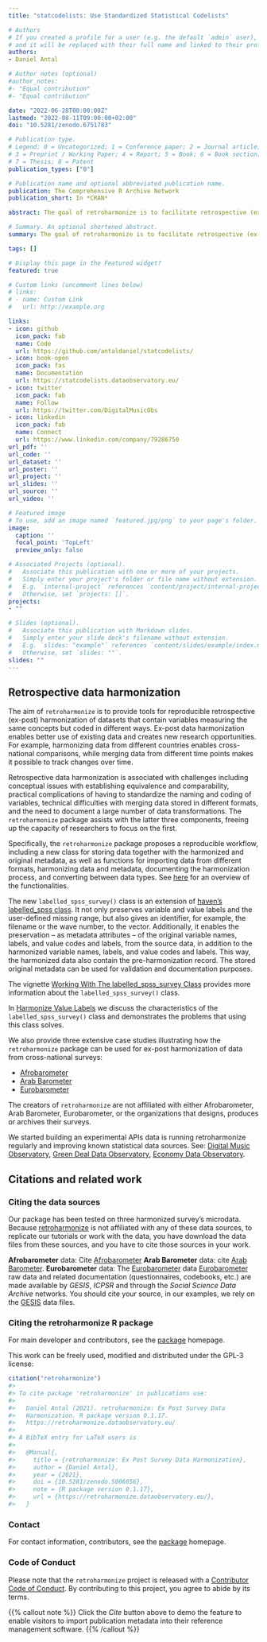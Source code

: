 ```yaml
---
title: "statcodelists: Use Standardized Statistical Codelists"

# Authors
# If you created a profile for a user (e.g. the default `admin` user), write the username (folder name) here 
# and it will be replaced with their full name and linked to their profile.
authors:
- Daniel Antal

# Author notes (optional)
#author_notes:
#- "Equal contribution"
#- "Equal contribution"

date: "2022-06-28T00:00:00Z"
lastmod: "2022-08-11T09:00:00+02:00"
doi: "10.5281/zenodo.6751783"

# Publication type.
# Legend: 0 = Uncategorized; 1 = Conference paper; 2 = Journal article;
# 3 = Preprint / Working Paper; 4 = Report; 5 = Book; 6 = Book section;
# 7 = Thesis; 8 = Patent
publication_types: ["0"]

# Publication name and optional abbreviated publication name.
publication: The Comprehensive R Archive Network
publication_short: In *CRAN*

abstract: The goal of retroharmonize is to facilitate retrospective (ex-post) harmonization of data, particularly survey data, in a reproducible manner. The package provides tools for organizing the metadata, standardizing the coding of variables, variable names and value labels, including missing values, and for documenting all transformations, with the help of comprehensive S3 classes.

# Summary. An optional shortened abstract.
summary: The goal of retroharmonize is to facilitate retrospective (ex-post) harmonization of data, particularly survey data, in a reproducible manner.

tags: []

# Display this page in the Featured widget?
featured: true

# Custom links (uncomment lines below)
# links:
# - name: Custom Link
#   url: http://example.org

links:
- icon: github
  icon_pack: fab
  name: Code
  url: https://github.com/antaldaniel/statcodelists/
- icon: book-open
  icon_pack: fas
  name: Documentation
  url: https://statcodelists.dataobservatory.eu/
- icon: twitter
  icon_pack: fab
  name: Follow
  url: https://twitter.com/DigitalMusicObs
- icon: linkedin
  icon_pack: fab
  name: Connect
  url: https://www.linkedin.com/company/79286750
url_pdf: ''
url_code: ''
url_dataset: ''
url_poster: ''
url_project: ''
url_slides: ''
url_source: ''
url_video: ''

# Featured image
# To use, add an image named `featured.jpg/png` to your page's folder. 
image:
  caption: ''
  focal_point: 'TopLeft'
  preview_only: false

# Associated Projects (optional).
#   Associate this publication with one or more of your projects.
#   Simply enter your project's folder or file name without extension.
#   E.g. `internal-project` references `content/project/internal-project/index.md`.
#   Otherwise, set `projects: []`.
projects:
- ""

# Slides (optional).
#   Associate this publication with Markdown slides.
#   Simply enter your slide deck's filename without extension.
#   E.g. `slides: "example"` references `content/slides/example/index.md`.
#   Otherwise, set `slides: ""`.
slides: ""
---
```


## Retrospective data harmonization

The aim of `retroharmonize` is to provide tools for reproducible
retrospective (ex-post) harmonization of datasets that contain variables
measuring the same concepts but coded in different ways. Ex-post data
harmonization enables better use of existing data and creates new
research opportunities. For example, harmonizing data from different
countries enables cross-national comparisons, while merging data from
different time points makes it possible to track changes over time.

Retrospective data harmonization is associated with challenges including
conceptual issues with establishing equivalence and comparability,
practical complications of having to standardize the naming and coding
of variables, technical difficulties with merging data stored in
different formats, and the need to document a large number of data
transformations. The `retroharmonize` package assists with the latter
three components, freeing up the capacity of researchers to focus on the
first.

Specifically, the `retroharmonize` package proposes a reproducible
workflow, including a new class for storing data together with the
harmonized and original metadata, as well as functions for importing
data from different formats, harmonizing data and metadata, documenting
the harmonization process, and converting between data types. See
[here](https://retroharmonize.dataobservatory.eu/reference/retrohamonize.html)
for an overview of the functionalities.

The new `labelled_spss_survey()` class is an extension of [haven’s labelled\_spss class](https://haven.tidyverse.org/reference/labelled_spss.html). It not
only preserves variable and value labels and the user-defined missing
range, but also gives an identifier, for example, the filename or the
wave number, to the vector. Additionally, it enables the preservation –
as metadata attributes – of the original variable names, labels, and
value codes and labels, from the source data, in addition to the
harmonized variable names, labels, and value codes and labels. This way,
the harmonized data also contain the pre-harmonization record. The
stored original metadata can be used for validation and documentation
purposes.

The vignette [Working With The labelled\_spss\_survey Class](https://retroharmonize.dataobservatory.eu/articles/labelled_spss_survey.html)
provides more information about the `labelled_spss_survey()` class.

In [Harmonize Value Labels](https://retroharmonize.dataobservatory.eu/articles/harmonize_labels.html)
we discuss the characteristics of the `labelled_spss_survey()` class and
demonstrates the problems that using this class solves.

We also provide three extensive case studies illustrating how the
`retroharmonize` package can be used for ex-post harmonization of data
from cross-national surveys:

-   [Afrobarometer](https://retroharmonize.dataobservatory.eu/articles/afrobarometer.html)
-   [Arab
    Barometer](https://retroharmonize.dataobservatory.eu/articles/arabbarometer.html)
-   [Eurobarometer](https://retroharmonize.dataobservatory.eu/articles/eurobarometer.html)

The creators of `retroharmonize` are not affiliated with either
Afrobarometer, Arab Barometer, Eurobarometer, or the organizations that
designs, produces or archives their surveys.

We started building an experimental APIs data is running retroharmonize
regularly and improving known statistical data sources. See: [Digital Music Observatory](https://music.dataobservatory.eu/), [Green Deal Data Observatory](https://greendeal.dataobservatory.eu/), [Economy Data Observatory](https://economy.dataobservatory.eu/).

## Citations and related work

### Citing the data sources

Our package has been tested on three harmonized survey’s microdata.
Because [retroharmonize](https://retroharmonize.dataobservatory.eu/) is
not affiliated with any of these data sources, to replicate our
tutorials or work with the data, you have download the data files from
these sources, and you have to cite those sources in your work.

**Afrobarometer** data: Cite
[Afrobarometer](https://afrobarometer.org/data/) **Arab Barometer**
data: cite [Arab
Barometer](https://www.arabbarometer.org/survey-data/data-downloads/).
**Eurobarometer** data: The
[Eurobarometer](https://ec.europa.eu/commfrontoffice/publicopinion/index.cfm)
data
[Eurobarometer](https://ec.europa.eu/commfrontoffice/publicopinion/index.cfm)
raw data and related documentation (questionnaires, codebooks, etc.) are
made available by *GESIS*, *ICPSR* and through the *Social Science Data
Archive* networks. You should cite your source, in our examples, we rely
on the
[GESIS](https://www.gesis.org/en/eurobarometer-data-service/search-data-access/data-access)
data files.

### Citing the retroharmonize R package

For main developer and contributors, see the
[package](https://retroharmonize.dataobservatory.eu/) homepage.

This work can be freely used, modified and distributed under the GPL-3
license:

``` r
citation("retroharmonize")
#> 
#> To cite package 'retroharmonize' in publications use:
#> 
#>   Daniel Antal (2021). retroharmonize: Ex Post Survey Data
#>   Harmonization. R package version 0.1.17.
#>   https://retroharmonize.dataobservatory.eu/
#> 
#> A BibTeX entry for LaTeX users is
#> 
#>   @Manual{,
#>     title = {retroharmonize: Ex Post Survey Data Harmonization},
#>     author = {Daniel Antal},
#>     year = {2021},
#>     doi = {10.5281/zenodo.5006056},
#>     note = {R package version 0.1.17},
#>     url = {https://retroharmonize.dataobservatory.eu/},
#>   }
```

### Contact

For contact information, contributors, see the
[package](https://retroharmonize.dataobservatory.eu/) homepage.

### Code of Conduct

Please note that the `retroharmonize` project is released with a
[Contributor Code of Conduct](https://www.contributor-covenant.org/version/2/0/code_of_conduct/).
By contributing to this project, you agree to abide by its terms.


{{% callout note %}}
Click the *Cite* button above to demo the feature to enable visitors to import publication metadata into their reference management software.
{{% /callout %}}


